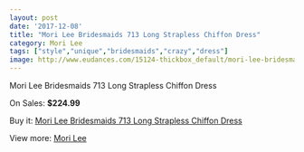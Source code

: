 ```yaml
---
layout: post
date: '2017-12-08'
title: "Mori Lee Bridesmaids 713 Long Strapless Chiffon Dress"
category: Mori Lee
tags: ["style","unique","bridesmaids","crazy","dress"]
image: http://www.eudances.com/15124-thickbox_default/mori-lee-bridesmaids-713-long-strapless-chiffon-dress.jpg
---
```

Mori Lee Bridesmaids 713 Long Strapless Chiffon Dress

On Sales: **$224.99**
<a href="https://www.eudances.com/en/mori-lee/4488-mori-lee-bridesmaids-713-long-strapless-chiffon-dress.html"><amp-img layout="responsive" width="600" height="600" src="//www.eudances.com/15124-thickbox_default/mori-lee-bridesmaids-713-long-strapless-chiffon-dress.jpg" alt="Mori Lee Bridesmaids 713 Long Strapless Chiffon Dress 0" /></a>
<a href="https://www.eudances.com/en/mori-lee/4488-mori-lee-bridesmaids-713-long-strapless-chiffon-dress.html"><amp-img layout="responsive" width="600" height="600" src="//www.eudances.com/15128-thickbox_default/mori-lee-bridesmaids-713-long-strapless-chiffon-dress.jpg" alt="Mori Lee Bridesmaids 713 Long Strapless Chiffon Dress 1" /></a>
<a href="https://www.eudances.com/en/mori-lee/4488-mori-lee-bridesmaids-713-long-strapless-chiffon-dress.html"><amp-img layout="responsive" width="600" height="600" src="//www.eudances.com/15127-thickbox_default/mori-lee-bridesmaids-713-long-strapless-chiffon-dress.jpg" alt="Mori Lee Bridesmaids 713 Long Strapless Chiffon Dress 2" /></a>
<a href="https://www.eudances.com/en/mori-lee/4488-mori-lee-bridesmaids-713-long-strapless-chiffon-dress.html"><amp-img layout="responsive" width="600" height="600" src="//www.eudances.com/15126-thickbox_default/mori-lee-bridesmaids-713-long-strapless-chiffon-dress.jpg" alt="Mori Lee Bridesmaids 713 Long Strapless Chiffon Dress 3" /></a>
<a href="https://www.eudances.com/en/mori-lee/4488-mori-lee-bridesmaids-713-long-strapless-chiffon-dress.html"><amp-img layout="responsive" width="600" height="600" src="//www.eudances.com/15125-thickbox_default/mori-lee-bridesmaids-713-long-strapless-chiffon-dress.jpg" alt="Mori Lee Bridesmaids 713 Long Strapless Chiffon Dress 4" /></a>

Buy it: [Mori Lee Bridesmaids 713 Long Strapless Chiffon Dress](https://www.eudances.com/en/mori-lee/4488-mori-lee-bridesmaids-713-long-strapless-chiffon-dress.html "Mori Lee Bridesmaids 713 Long Strapless Chiffon Dress")

View more: [Mori Lee](https://www.eudances.com/en/65-mori-lee "Mori Lee")